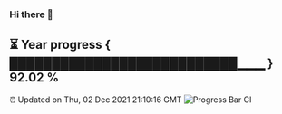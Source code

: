 ### Hi there 👋
⏳ Year progress { ███████████████████████████▁▁▁ } 92.02 %
---
⏰ Updated on Thu, 02 Dec 2021 21:10:16 GMT
![Progress Bar CI](https://github.com/liununu/liununu/workflows/Progress%20Bar%20CI/badge.svg)

